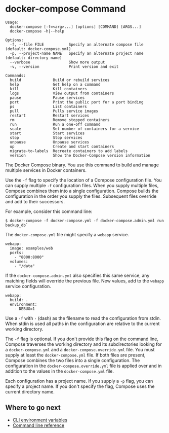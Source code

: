 <!--[metadata]>
+++
title = "docker-compose"
description = "docker-compose Command Binary"
keywords = ["fig, composition, compose, docker, orchestration, cli,  docker-compose"]
[menu.main]
parent = "smn_compose_cli"
weight=-2
+++
<![end-metadata]-->


# docker-compose Command

```
Usage:
  docker-compose [-f=<arg>...] [options] [COMMAND] [ARGS...]
  docker-compose -h|--help

Options:
  -f, --file FILE           Specify an alternate compose file (default: docker-compose.yml)
  -p, --project-name NAME   Specify an alternate project name (default: directory name)
  --verbose                 Show more output
  -v, --version             Print version and exit

Commands:
  build              Build or rebuild services
  help               Get help on a command
  kill               Kill containers
  logs               View output from containers
  pause              Pause services
  port               Print the public port for a port binding
  ps                 List containers
  pull               Pulls service images
  restart            Restart services
  rm                 Remove stopped containers
  run                Run a one-off command
  scale              Set number of containers for a service
  start              Start services
  stop               Stop services
  unpause            Unpause services
  up                 Create and start containers
  migrate-to-labels  Recreate containers to add labels
  version            Show the Docker-Compose version information
```

The Docker Compose binary. You use this command to build and manage multiple
services in Docker containers.

Use the `-f` flag to specify the location of a Compose configuration file. You
can supply multiple `-f` configuration files. When you supply multiple files,
Compose combines them into a single configuration. Compose builds the
configuration in the order you supply the files. Subsequent files override and
add to their successors.

For example, consider this command line:

```
$ docker-compose -f docker-compose.yml -f docker-compose.admin.yml run backup_db`
```

The `docker-compose.yml` file might specify a `webapp` service.

```
webapp:
  image: examples/web
  ports:
    - "8000:8000"
  volumes:
    - "/data"
```

If the `docker-compose.admin.yml` also specifies this same service, any matching
fields will override the previous file. New values, add to the `webapp` service
configuration.

```
webapp:
  build: .
  environment:
    - DEBUG=1
```

Use a `-f` with `-` (dash) as the filename to read the configuration from
stdin. When stdin is used all paths in the configuration are
relative to the current working directory.

The `-f` flag is optional. If you don't provide this flag on the command line,
Compose traverses the working directory and its subdirectories looking for a
`docker-compose.yml` and a `docker-compose.override.yml` file. You must supply
at least the `docker-compose.yml` file. If both files are present, Compose
combines the two files into a single configuration. The configuration in the
`docker-compose.override.yml` file is applied over and in addition to the values
in the `docker-compose.yml` file.

Each configuration has a project name. If you supply a `-p` flag, you can
specify a project name. If you don't specify the flag, Compose uses the current
directory name.


## Where to go next

* [CLI environment variables](overview.md)
* [Command line reference](index.md)
